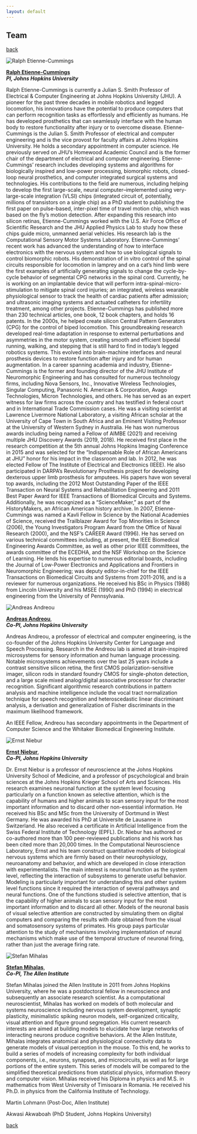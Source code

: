 ```yaml
---
layout: default
---
```


## Team

[back](./)

![Ralph Etienne-Cummings](/assets/img/etienne-cummings-ralph-300x300.png)

**[Ralph Etienne-Cummings](https://engineering.jhu.edu/faculty/ralph-etienne-cummings/)** <br>
***PI, Johns Hopkins University***

Ralph Etienne-Cummings is currently a Julian S. Smith Professor of Electrical & Computer Engineering at Johns Hopkins University (JHU). A pioneer for the past three decades in mobile robotics and legged locomotion, his innovations have the potential to produce computers that can perform recognition tasks as effortlessly and efficiently as humans. He has developed prosthetics that can seamlessly interface with the human body to restore functionality after injury or to overcome disease. Etienne-Cummings is the Julian S. Smith Professor of electrical and computer engineering and is the vice provost for faculty affairs at Johns Hopkins University. He holds a secondary appointment in computer science. He previously served on JHU’s Homewood Academic Council and is the former chair of the department of electrical and computer engineering.
Etienne-Cummings’ research includes developing systems and algorithms for biologically inspired and low-power processing, biomorphic robots, closed-loop neural prosthetics, and computer integrated surgical systems and technologies. His contributions to the field are numerous, including helping to develop the first large-scale, neural computer–implemented using very-large-scale integration (VLSI) chips (integrated circuit of, potentially, millions of transistors on a single chip) as a PhD student to publishing the first paper on pulse-based, inter-pixel time of travel motion chip, which was based on the fly’s motion detection. After expanding this research into silicon retinas, Etienne-Cummings worked with the U.S. Air Force Office of Scientific Research and the JHU Applied Physics Lab to study how these chips guide micro, unmanned aerial vehicles. His research lab is the Computational Sensory Motor Systems Laboratory.
Etienne-Cummings’ recent work has advanced the understanding of how to interface electronics with the nervous system and how to use biological signals to control biomorphic robots. His demonstration of in vitro control of the spinal circuits responsible for locomotion in lamprey and on a cat’s hind limb were the first examples of artificially generating signals to change the cycle-by-cycle behavior of segmental CPG networks in the spinal cord. Currently, he is working on an implantable device that will perform intra-spinal-micro-stimulation to mitigate spinal cord injuries; an integrated, wireless wearable physiological sensor to track the health of cardiac patients after admission; and ultrasonic imaging systems and actuated catheters for infertility treatment, among other projects.
Etienne-Cummings has published more than 230 technical articles, one book, 12 book chapters, and holds 16 patents. In the 2000s, he helped create silicon Central Pattern Generators (CPG) for the control of biped locomotion. This groundbreaking research developed real-time adaptation in response to external perturbations and asymmetries in the motor system, creating smooth and efficient bipedal running, walking, and stepping that is still hard to find in today’s legged robotics systems. This evolved into brain-machine interfaces and neural prosthesis devices to restore function after injury and for human augmentation.
In a career spanning academia and industry, Etienne-Cummings is the former and founding director of the JHU Institute of Neuromorphic Engineering and has consulted for numerous technology firms, including Nova Sensors, Inc., Innovative Wireless Technologies, Singular Computing, Panasonic N. American & Corporation, Avago Technologies, Micron Technologies, and others. He has served as an expert witness for law firms across the country and has testified in federal court and in International Trade Commission cases. He was a visiting scientist at Lawrence Livermore National Laboratory, a visiting African scholar at the University of Cape Town in South Africa and an Eminent Visiting Professor at the University of Western Sydney in Australia.
He has won numerous awards including being named a Fellow of AIMBE (2021) and receiving multiple JHU Discovery Awards (2019, 2018). He received first place in the research competition at the 5th annual Johns Hopkins Imaging Conference in 2015 and was selected for the “Indispensable Role of African Americans at JHU” honor for his impact in the classroom and lab. In 2012, he was elected Fellow of The Institute of Electrical and Electronics (IEEE). He also participated in DARPA’s Revolutionary Prosthesis project for developing dexterous upper limb prosthesis for amputees. His papers have won several top awards, including the 2012 Most Outstanding Paper of the IEEE Transaction on Neural Systems and Rehabilitation Engineering and 2011 Best Paper Award for IEEE Transactions of Biomedical Circuits and Systems. Additionally, he was recognized as a “ScienceMaker,” as part of the HistoryMakers, an African American history archive. In 2007, Etienne-Cummings was named a Kavli Fellow in Science by the National Academies of Science, received the Trailblazer Award for Top Minorities in Science (2006), the Young Investigators Program Award from the Office of Naval Research (2000), and the NSF’s CAREER Award (1996).
He has served on various technical committees including, at present, the IEEE Biomedical Engineering Awards Committee, as well as other prior IEEE committees, the awards committee of the ECEDHA, and the NSF Workshop on the Science of Learning. He lends his expertise to numerous editorial boards, including the Journal of Low-Power Electronics and Applications and Frontiers in Neuromorphic Engineering; was deputy editor-in-chief for the IEEE Transactions on Biomedical Circuits and Systems from 2011-2016, and is a reviewer for numerous organizations.
He received his BSc in Physics (1988) from Lincoln University and his MSEE (1990) and PhD (1994) in electrical engineering from the University of Pennsylvania.

![Andreas Andreou](/assets/img/andreas-andreou-sq-300x300.png)

**[Andreas Andreou](https://engineering.jhu.edu/ece/faculty/andreas-andreou/)**, <br>
***Co-PI, Johns Hopkins University***

Andreas Andreou, a professor of electrical and computer engineering, is the co-founder of the Johns Hopkins University Center for Language and Speech Processing. Research in the Andreou lab is aimed at brain-inspired microsystems for sensory information and human language processing. Notable microsystems achievements over the last 25 years include a contrast sensitive silicon retina, the first CMOS polarization-sensitive imager, silicon rods in standard foundry CMOS for single-photon detection, and a large scale mixed analog/digital associative processor for character recognition. Significant algorithmic research contributions in pattern analysis and machine intelligence include the vocal tract normalization technique for speech recognition and heteroscedastic linear discriminant analysis, a derivation and generalization of Fisher discriminants in the maximum likelihood framework.

An IEEE Fellow, Andreou has secondary appointments in the Department of Computer Science and the Whitaker Biomedical Engineering Institute.

![Ernst Niebur](/assets/img/Ernst.png)

**[Ernst Niebur]()**, <br>
***Co-PI, Johns Hopkins University***

Dr. Ernst Niebur is a professor of neuroscience at the Johns Hopkins University School of Medicine, and a professor of pscychological and brain sciences at the Johns Hopkins Krieger School of Arts and Sciences. His research examines neuronal function at the system level focusing particularly on a function known as selective attention, which is the capability of humans and higher animals to scan sensory input for the most important information and to discard other non-essential information.
He received his BSc and MSc from the University of Dortmund in West Germany. He was awarded his PhD at Universite de Lausanne in Switzerland. He also received a certificate in Artificial Intelligence from the Swiss Federal Institute of Technology (EPFL).
Dr. Niebur has authored or co-authored more than 100 peer-reviewed publications and his work has been cited more than 20,000 times.
In the Computational Neuroscience Laboratory, Ernst and his team construct quantitative models of biological nervous systems which are firmly based on their neurophysiology, neuroanatomy and behavior, and which are developed in close interaction with experimentalists. The main interest is neuronal function as the system level, reflecting the interaction of subsystems to generate useful behavior. Modeling is particularly important for understanding this and other system level functions since it required the interaction of several pathways and neural functions. One of the functions studied is selective attention, that is the capability of higher animals to scan sensory input for the most important information and to discard all other. Models of the neuronal basis of visual selective attention are constructed by simulating them on digital computers and comparing the results with date obtained from the visual and somatosensory systems of primates. His group pays particular attention to the study of mechanisms involving implementation of neural mechanisms which make use of the temporal structure of neuronal firing, rather than just the average firing rate.

![Stefan Mihalas](/assets/img/stefan_mihalas_148x148.png)

**[Stefan Mihalas](https://alleninstitute.org/what-we-do/brain-science/about/team/staff-profiles/stefan-mihalas/)**, <br>
***Co-PI, The Allen Institute***

Stefan Mihalas joined the Allen Institute in 2011 from Johns Hopkins University, where he was a postdoctoral fellow in neuroscience and subsequently an associate research scientist. As a computational neuroscientist, Mihalas has worked on models of both molecular and systems neuroscience including nervous system development, synaptic plasticity, minimalistic spiking neuron models, self-organized criticality, visual attention and figure ground segregation. His current research interests are aimed at building models to elucidate how large networks of interacting neurons produce cognitive behaviors. At the Allen Institute, Mihalas integrates anatomical and physiological connectivity data to generate models of visual perception in the mouse. To this end, he works to build a series of models of increasing complexity for both individual components, i.e., neurons, synapses, and microcircuits, as well as for large portions of the entire system. This series of models will be compared to the simplified theoretical predictions from statistical physics, information theory and computer vision. Mihalas received his Diploma in physics and M.S. in mathematics from West University of Timisoara in Romania. He received his Ph.D. in physics from the California Institute of Technology.

Martin Lohmann (Post-Doc, Allen Institute)

Akwasi Akwaboah (PhD Student, Johns Hopkins University)


[back](./)
